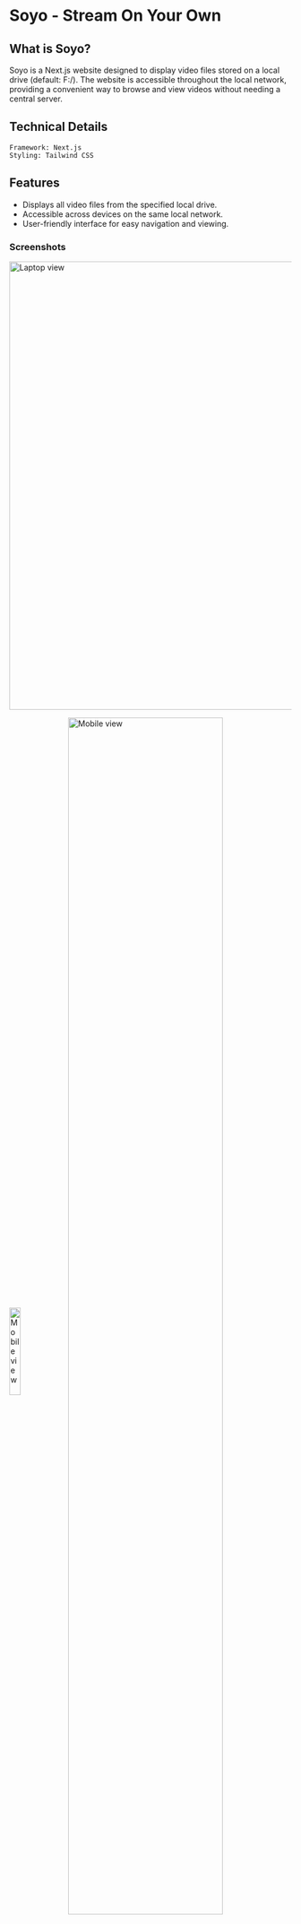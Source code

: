 # Soyo - Stream On Your Own
## What is Soyo?
Soyo is a Next.js website designed to display video files stored on a local drive (default: F:/). The website is accessible throughout the local network, providing a convenient way to browse and view videos without needing a central server.

## Technical Details
```
Framework: Next.js
Styling: Tailwind CSS
```

## Features
- Displays all video files from the specified local drive.
- Accessible across devices on the same local network.
- User-friendly interface for easy navigation and viewing.
### Screenshots


<img src="https://github.com/user-attachments/assets/097fabb7-ae2f-4988-bfb0-5469a590900e" alt="Laptop view" width="800"/>
<p>
  <img src="https://github.com/user-attachments/assets/9fdab3ef-1bad-4f3c-a946-ffd3a8ac167f" alt="Mobile view" width="20%" align="center"/>
<img src="https://github.com/user-attachments/assets/b2081f29-58ec-4130-9749-927c6fb35970" alt="Mobile view" width="74%" align="center"/>
</p>




  
## Instructions to Run the Project
Clone the Repository:
```bash

git clone https://github.com/fal3n-4ngel/soyo.git
cd soyo
```
Install Dependencies:
```bash

npm install

```
Create .env.local
```env
MOVIE_DIR=F:/
```
## Run the Development Server:
```bash
npm run dev
```

## Access the Website: 

Open your browser and navigate to http://{ip}:3000 or to view the website.

# Contributors

<table>
<tr>
    <td align="center">
        <a href="https://github.com/fal3n-4ngel">
            <img src="https://avatars.githubusercontent.com/u/79042374?v=4" width="100;" alt="Jes-ny"/>
            <br />
            <sub><b>Adithya Krishnan</b></sub>
        </a>
    </td>
   </tr>
</table>

## License
This project is open-source and available under the MIT License.
